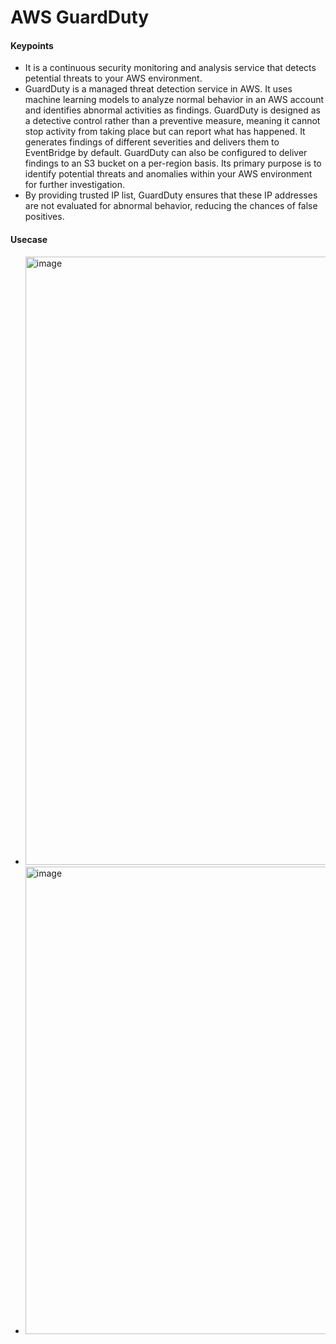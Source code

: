 # AWS GuardDuty

#### Keypoints

- It is a continuous security monitoring and analysis service that detects petential threats to your AWS environment.
- GuardDuty is a managed threat detection service in AWS. It uses machine learning models to analyze normal behavior in an AWS account and identifies abnormal activities as findings. GuardDuty is designed as a detective control rather than a preventive measure, meaning it cannot stop activity from taking place but can report what has happened. It generates findings of different severities and delivers them to EventBridge by default. GuardDuty can also be configured to deliver findings to an S3 bucket on a per-region basis. Its primary purpose is to identify potential threats and anomalies within your AWS environment for further investigation.
- By providing trusted IP list, GuardDuty ensures that these IP addresses are not evaluated for abnormal behavior, reducing the chances of false positives.

#### Usecase

- <img width="973" alt="image" src="https://github.com/cskarthik22/Notes/assets/38231831/fe8ed6d9-b6cd-45fb-9754-b5bf2e131e98">
- <img width="748" alt="image" src="https://github.com/cskarthik22/Notes/assets/38231831/3725974d-74b1-471e-a464-70687aede5d4">



